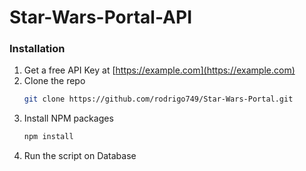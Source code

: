 # Star-Wars-Portal-API

### Installation

1. Get a free API Key at [https://example.com](https://example.com)
2. Clone the repo
   ```sh
   git clone https://github.com/rodrigo749/Star-Wars-Portal.git
   ```
3. Install NPM packages
   ```sh
   npm install
   ```
4. Run the script on Database
   ```
